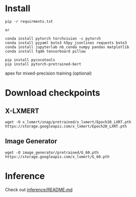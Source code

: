 

# Install

```
pip -r requirments.txt

or

conda install pytorch torchvision -c pytorch
conda install pyyaml boto3 h5py jsonlines requests boto3
conda install jupyterlab nb_conda numpy pandas matplotlib
conda install tqdm tensorboard pillow

pip install pycocotools
pip install pytorch-pretrained-bert
```
apex for mixed-precision training (optional)

# Download checkpoints

## X-LXMERT
```
wget -O x_lxmert/snap/pretrained/x_lxmert/Epoch20_LXRT.pth https://storage.googleapis.com/x_lxmert/Epoch20_LXRT.pth
```
## Image Generator
```
wget -O image_generator/pretrained/G_60.pth https://storage.googleapis.com/x_lxmert/G_60.pth
```

# Inference

Check out [inference/README.md](inference/README.md)

